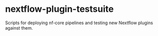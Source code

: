 # nextflow-plugin-testsuite
Scripts for deploying nf-core pipelines and testing new Nextflow plugins against them.
